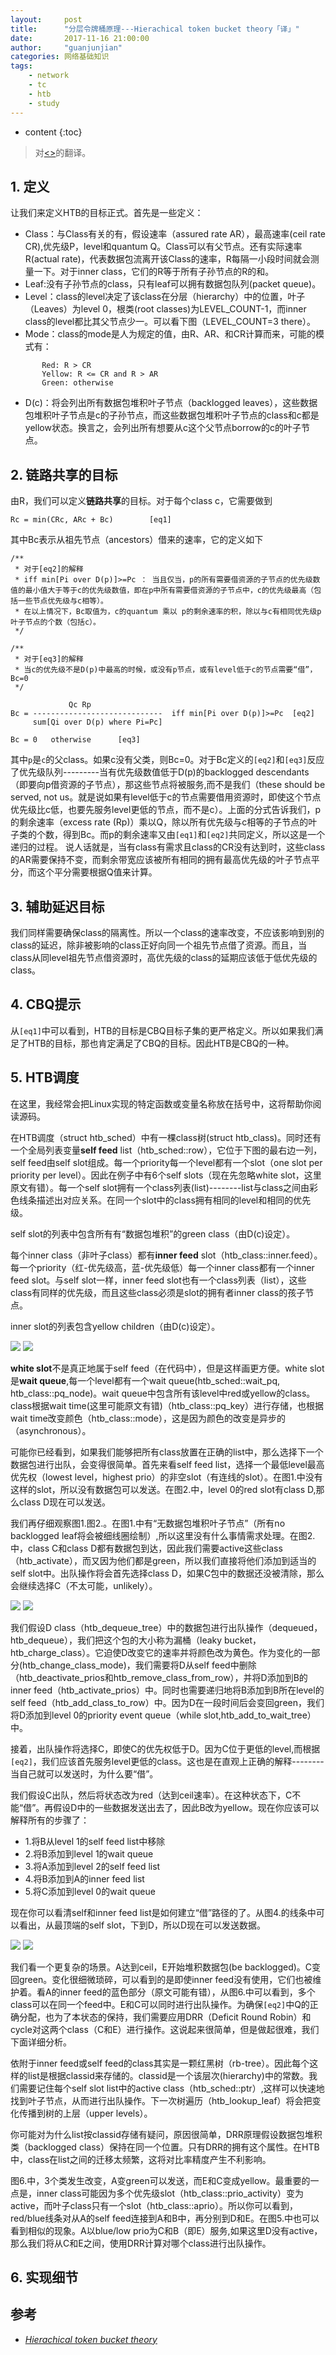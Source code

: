 ```yaml
---
layout:     post
title:      "分层令牌桶原理---Hierachical token bucket theory「译」"
date:       2017-11-16 21:00:00 
author:     "guanjunjian"
categories: 网络基础知识
tags:
    - network
    - tc
    - htb
    - study
---
```


* content
{:toc}

>
> 对[<<Hierachical token bucket theory>>](http://luxik.cdi.cz/~devik/qos/htb/manual/theory.htm)的翻译。
>




## 1. 定义

让我们来定义HTB的目标正式。首先是一些定义：

* Class：与Class有关的有，假设速率（assured rate AR），最高速率(ceil rate CR),优先级P，level和quantum Q。Class可以有父节点。还有实际速率R(actual rate)，代表数据包流离开该Class的速率，R每隔一小段时间就会测量一下。对于inner class，它们的R等于所有子孙节点的R的和。
* Leaf:没有子孙节点的class，只有leaf可以拥有数据包队列(packet queue)。
* Level：class的level决定了该class在分层（hierarchy）中的位置，叶子（Leaves）为level 0，根类(root classes)为LEVEL_COUNT-1，而inner class的level都比其父节点少一。可以看下图（LEVEL_COUNT=3 there）。
* Mode：class的mode是人为规定的值，由R、AR、和CR计算而来，可能的模式有：
```
       Red: R > CR
       Yellow: R <= CR and R > AR
       Green: otherwise
```
* D(c)：将会列出所有数据包堆积叶子节点（backlogged leaves），这些数据包堆积叶子节点是c的子孙节点，而这些数据包堆积叶子节点的class和c都是yellow状态。换言之，会列出所有想要从c这个父节点borrow的c的叶子节点。

## 2. 链路共享的目标

由R，我们可以定义**链路共享**的目标。对于每个class c，它需要做到

```
Rc = min(CRc, ARc + Bc)        [eq1]
```

其中Bc表示从祖先节点（ancestors）借来的速率，它的定义如下

```
/**
 * 对于[eq2]的解释
 * iff min[Pi over D(p)]>=Pc ： 当且仅当，p的所有需要借资源的子节点的优先级数值的最小值大于等于c的优先级数值，即在p中所有需要借资源的子节点中，c的优先级最高（包括一些节点优先级与c相等）。
 * 在以上情况下，Bc取值为，c的quantum 乘以 p的剩余速率的积，除以与c有相同优先级p叶子节点的个数（包括c）。
 */

/**
 * 对于[eq3]的解释
 * 当c的优先级不是D(p)中最高的时候，或没有p节点，或有level低于c的节点需要“借”，Bc=0
 */ 

             Qc Rp
Bc = -----------------------------  iff min[Pi over D(p)]>=Pc  [eq2]
     sum[Qi over D(p) where Pi=Pc]

Bc = 0   otherwise      [eq3]
```

其中`p`是`c`的父class。如果c没有父类，则Bc=0。对于Bc定义的`[eq2]`和`[eq3]`反应了优先级队列---------当有优先级数值低于D(p)的backlogged descendants（即要向p借资源的子节点），那这些节点将被服务,而不是我们（these should be served, not us。就是说如果有level低于c的节点需要借用资源时，即使这个节点优先级比c低，也要先服务level更低的节点，而不是c）。上面的分式告诉我们，p的剩余速率（excess rate (Rp)）乘以Q，除以所有优先级与c相等的子节点的叶子类的个数，得到Bc。而p的剩余速率又由`[eq1]`和`[eq2]`共同定义，所以这是一个递归的过程。
说人话就是，当有class有需求且class的CR没有达到时，这些class的AR需要保持不变，而剩余带宽应该被所有相同的拥有最高优先级的叶子节点平分，而这个平分需要根据Q值来计算。

## 3. 辅助延迟目标

我们同样需要确保class的隔离性。所以一个class的速率改变，不应该影响到别的class的延迟，除非被影响的class正好向同一个祖先节点借了资源。而且，当class从同level祖先节点借资源时，高优先级的class的延期应该低于低优先级的class。

## 4. CBQ提示

从`[eq1]`中可以看到，HTB的目标是CBQ目标子集的更严格定义。所以如果我们满足了HTB的目标，那也肯定满足了CBQ的目标。因此HTB是CBQ的一种。

## 5. HTB调度

在这里，我经常会把Linux实现的特定函数或变量名称放在括号中，这将帮助你阅读源码。

在HTB调度（struct htb_sched）中有一棵class树(struct htb_class)。同时还有一个全局列表变量**self feed** list（htb_sched::row），它位于下图的最右边一列，self feed由self slot组成。每一个priority每一个level都有一个slot（one slot per priority per level）。因此在例子中有6个self slots（现在先忽略white slot，这里原文有错）。每一个self slot拥有一个class列表(list)--------list与class之间由彩色线条描述出对应关系。在同一个slot中的class拥有相同的level和相同的优先级。

self slot的列表中包含所有有“数据包堆积”的green class（由D(c)设定）。

每个inner class（非叶子class）都有**inner feed** slot（htb_class::inner.feed）。每一个priority（红-优先级高，蓝-优先级低）每一个inner class都有一个inner feed slot。与self slot一样，inner feed slot也有一个class列表（list），这些class有同样的优先级，而且这些class必须是slot的拥有者inner class的孩子节点。

inner slot的列表包含yellow children（由D(c)设定）。

![](/img/study/study-9-hierachical-token-bucket-theory/feed1.gif)
![](/img/study/study-9-hierachical-token-bucket-theory/feed2.gif)


**white slot**不是真正地属于self feed（在代码中），但是这样画更方便。white slot是**wait queue**,每一个level都有一个wait queue(htb_sched::wait_pq, htb_class::pq_node)。wait queue中包含所有该level中red或yellow的class。class根据wait time(这里可能原文有错)（htb_class::pq_key）进行存储，也根据wait time改变颜色（htb_class::mode），这是因为颜色的改变是异步的（asynchronous）。


可能你已经看到，如果我们能够把所有class放置在正确的list中，那么选择下一个数据包进行出队，会变得很简单。首先来看self feed list，选择一个最低level最高优先权（lowest level，highest prio）的非空slot（有连线的slot）。在图1.中没有这样的slot，所以没有数据包可以发送。在图2.中，level 0的red slot有class D,那么class D现在可以发送。

我们再仔细观察图1.图2.。在图1.中有“无数据包堆积叶子节点”（所有no backlogged leaf将会被细线圈绘制）,所以这里没有什么事情需求处理。在图2.中，class C和class D都有数据包到达，因此我们需要active这些class（htb_activate），而又因为他们都是green，所以我们直接将他们添加到适当的self slot中。出队操作将会首先选择class D，如果C包中的数据还没被清除，那么会继续选择C（不太可能，unlikely）。

![](/img/study/study-9-hierachical-token-bucket-theory/feed3.gif)
![](/img/study/study-9-hierachical-token-bucket-theory/feed4.gif)

我们假设D class（htb_dequeue_tree）中的数据包进行出队操作（dequeued，htb_dequeue），我们把这个包的大小称为漏桶（leaky bucket，htb_charge_class）。它迫使D改变它的速率并将颜色改为黄色。作为变化的一部分(htb_change_class_mode)，我们需要将D从self feed中删除（htb_deactivate_prios和htb_remove_class_from_row），并将D添加到B的inner feed（htb_activate_prios）中。同时也需要递归地将B添加到B所在level的self feed（htb_add_class_to_row）中。因为D在一段时间后会变回green，我们将D添加到level 0的priority event queue（while slot,htb_add_to_wait_tree）中。

接着，出队操作将选择C，即使C的优先权低于D。因为C位于更低的level,而根据`[eq2]`，我们应该首先服务level更低的class。这也是在直观上正确的解释--------当自己就可以发送时，为什么要“借”。

我们假设C出队，然后将状态改为red（达到ceil速率）。在这种状态下，C不能“借”。再假设D中的一些数据发送出去了，因此B改为yellow。现在你应该可以解释所有的步骤了：
* 1.将B从level 1的self feed list中移除
* 2.将B添加到level 1的wait queue
* 3.将A添加到level 2的self feed list
* 4.将B添加到A的inner feed list
* 5.将C添加到level 0的wait queue

现在你可以看清self和inner feed list是如何建立“借”路径的了。从图4.的线条中可以看出，从最顶端的self slot，下到D，所以D现在可以发送数据。

![](/img/study/study-9-hierachical-token-bucket-theory/feed5.gif)
![](/img/study/study-9-hierachical-token-bucket-theory/feed6.gif)

我们看一个更复杂的场景。A达到ceil，E开始堆积数据包(be backlogged)。C变回green。变化很细微琐碎，可以看到的是即使inner feed没有使用，它们也被维护着。看A的inner feed的蓝色部分（原文可能有错），从图6.中可以看到，多个class可以在同一个feed中。E和C可以同时进行出队操作。为确保`[eq2]`中Q的正确分配，也为了本状态的保持，我们需要应用DRR（Deficit Round Robin）和cycle对这两个class（C和E）进行操作。这说起来很简单，但是做起很难，我们下面详细分析。

依附于inner feed或self feed的class其实是一颗红黑树（rb-tree）。因此每个这样的list是根据classid来存储的。classid是一个该层次(hierarchy)中的常数。我们需要记住每个self slot list中的active class（htb_sched::ptr）,这样可以快速地找到叶子节点，从而进行出队操作。下一次树遍历（htb_lookup_leaf）将会把变化传播到树的上层（upper levels）。

你可能对为什么list按classid存储有疑问，原因很简单，DRR原理假设数据包堆积类（backlogged class）保持在同一个位置。只有DRR的拥有这个属性。在HTB中，class在list之间的迁移太频繁，这将对比率精度产生不利影响。

图6.中，3个类发生改变，A变green可以发送，而E和C变成yellow。最重要的一点是，inner class可能因为多个优先级slot（htb_class::prio_activity）变为active，而叶子class只有一个slot（htb_class::aprio）。所以你可以看到，red/blue线条对从A的self feed连接到A和B中，再分别到D和E。在图5.中也可以看到相似的现象。A以blue/low prio为C和B（即E）服务,如果这里D没有active，那么我们将从C和E之间，使用DRR计算对哪个class进行出队操作。

## 6. 实现细节







## 参考

* *[Hierachical token bucket theory](http://luxik.cdi.cz/~devik/qos/htb/manual/theory.htm)*

